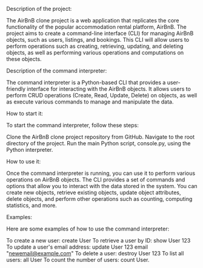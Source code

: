 Description of the project:

The AirBnB clone project is a web application that replicates the core functionality of the popular accommodation rental platform, AirBnB. The project aims to create a command-line interface (CLI) for managing AirBnB objects, such as users, listings, and bookings. This CLI will allow users to perform operations such as creating, retrieving, updating, and deleting objects, as well as performing various operations and computations on these objects.

Description of the command interpreter:

The command interpreter is a Python-based CLI that provides a user-friendly interface for interacting with the AirBnB objects. It allows users to perform CRUD operations (Create, Read, Update, Delete) on objects, as well as execute various commands to manage and manipulate the data.

How to start it:

To start the command interpreter, follow these steps:

Clone the AirBnB clone project repository from GitHub.
Navigate to the root directory of the project.
Run the main Python script, console.py, using the Python interpreter.

How to use it:

Once the command interpreter is running, you can use it to perform various operations on AirBnB objects. The CLI provides a set of commands and options that allow you to interact with the data stored in the system. You can create new objects, retrieve existing objects, update object attributes, delete objects, and perform other operations such as counting, computing statistics, and more.

Examples:

Here are some examples of how to use the command interpreter:

To create a new user: create User
To retrieve a user by ID: show User 123
To update a user's email address: update User 123 email "newemail@example.com"
To delete a user: destroy User 123
To list all users: all User
To count the number of users: count User.
